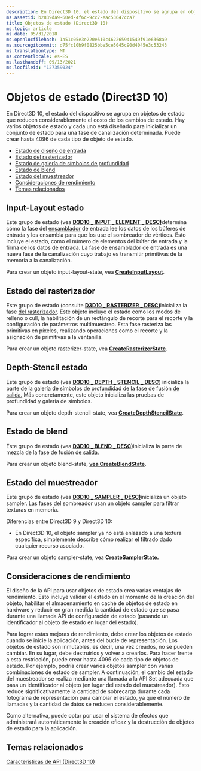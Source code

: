 ```yaml
---
description: En Direct3D 10, el estado del dispositivo se agrupa en objetos de estado que reducen considerablemente el costo de los cambios de estado.
ms.assetid: b2839da9-60ed-4f6c-9cc7-eac53647cca7
title: Objetos de estado (Direct3D 10)
ms.topic: article
ms.date: 05/31/2018
ms.openlocfilehash: 1a51c05e3e220e510c462265941549f91e6368a9
ms.sourcegitcommit: d75fc10b9f0825bbe5ce5045c90d4045e3c53243
ms.translationtype: MT
ms.contentlocale: es-ES
ms.lasthandoff: 09/13/2021
ms.locfileid: "127359024"
---
```

# <a name="state-objects-direct3d-10"></a>Objetos de estado (Direct3D 10)

En Direct3D 10, el estado del dispositivo se agrupa en objetos de estado que reducen considerablemente el costo de los cambios de estado. Hay varios objetos de estado y cada uno está diseñado para inicializar un conjunto de estado para una fase de canalización determinada. Puede crear hasta 4096 de cada tipo de objeto de estado.

-   [Estado de diseño de entrada](#input-layout-state)
-   [Estado del rasterizador](#rasterizer-state)
-   [Estado de galería de símbolos de profundidad](#depth-stencil-state)
-   [Estado de blend](#blend-state)
-   [Estado del muestreador](#sampler-state)
-   [Consideraciones de rendimiento](#performance-considerations)
-   [Temas relacionados](#related-topics)

## <a name="input-layout-state"></a>Input-Layout estado

Este grupo de estado (vea [**D3D10 \_ INPUT \_ ELEMENT \_ DESC)**](/windows/desktop/api/D3D10/ns-d3d10-d3d10_input_element_desc)determina cómo la fase del [ensamblador](../direct3d11/d3d10-graphics-programming-guide-input-assembler-stage.md) de entrada lee los datos de los búferes de entrada y los ensambla para que los use el sombreador de vértices. Esto incluye el estado, como el número de elementos del búfer de entrada y la firma de los datos de entrada. La fase de ensamblador de entrada es una nueva fase de la canalización cuyo trabajo es transmitir primitivas de la memoria a la canalización.

Para crear un objeto input-layout-state, vea [**CreateInputLayout**](/windows/desktop/api/D3D10/nf-d3d10-id3d10device-createinputlayout).

## <a name="rasterizer-state"></a>Estado del rasterizador

Este grupo de estado (consulte [**D3D10 \_ RASTERIZER \_ DESC)**](/windows/desktop/api/D3D10/ns-d3d10-d3d10_rasterizer_desc)inicializa la fase [del rasterizador](../direct3d11/d3d10-graphics-programming-guide-rasterizer-stage.md). Este objeto incluye el estado como los modos de relleno o cull, la habilitación de un rectángulo de recorte para el recorte y la configuración de parámetros multimuestreo. Esta fase rasteriza las primitivas en píxeles, realizando operaciones como el recorte y la asignación de primitivas a la ventanilla.

Para crear un objeto rasterizer-state, vea [**CreateRasterizerState**](/windows/desktop/api/D3D10/nf-d3d10-id3d10device-createrasterizerstate).

## <a name="depth-stencil-state"></a>Depth-Stencil estado

Este grupo de estado (vea [**D3D10 \_ DEPTH \_ STENCIL \_ DESC**](/windows/desktop/api/D3D10/ns-d3d10-d3d10_depth_stencil_desc)) inicializa la parte de la galería de símbolos de profundidad de la fase de fusión [de salida.](../direct3d11/d3d10-graphics-programming-guide-output-merger-stage.md) Más concretamente, este objeto inicializa las pruebas de profundidad y galería de símbolos.

Para crear un objeto depth-stencil-state, vea [**CreateDepthStencilState**](/windows/desktop/api/D3D10/nf-d3d10-id3d10device-createdepthstencilstate).

## <a name="blend-state"></a>Estado de blend

Este grupo de estado (vea [**D3D10 \_ BLEND \_ DESC)**](/windows/desktop/api/D3D10/ns-d3d10-d3d10_blend_desc)inicializa la parte de mezcla de la fase de fusión [de salida.](../direct3d11/d3d10-graphics-programming-guide-output-merger-stage.md)

Para crear un objeto blend-state, [**vea CreateBlendState**](/windows/desktop/api/D3D10/nf-d3d10-id3d10device-createblendstate).

## <a name="sampler-state"></a>Estado del muestreador

Este grupo de estado (vea [**D3D10 \_ SAMPLER \_ DESC)**](/windows/desktop/api/D3D10/ns-d3d10-d3d10_sampler_desc)inicializa un objeto sampler. Las fases del sombreador usan un objeto sampler para filtrar texturas en memoria.



Diferencias entre Direct3D 9 y Direct3D 10:

- En Direct3D 10, el objeto sampler ya no está enlazado a una textura específica, simplemente describe cómo realizar el filtrado dado cualquier recurso asociado.



 

Para crear un objeto sampler-state, vea [**CreateSamplerState.**](/windows/desktop/api/D3D10/nf-d3d10-id3d10device-createsamplerstate)

## <a name="performance-considerations"></a>Consideraciones de rendimiento

El diseño de la API para usar objetos de estado crea varias ventajas de rendimiento. Esto incluye validar el estado en el momento de la creación del objeto, habilitar el almacenamiento en caché de objetos de estado en hardware y reducir en gran medida la cantidad de estado que se pasa durante una llamada API de configuración de estado (pasando un identificador al objeto de estado en lugar del estado).

Para lograr estas mejoras de rendimiento, debe crear los objetos de estado cuando se inicie la aplicación, antes del bucle de representación. Los objetos de estado son inmutables, es decir, una vez creados, no se pueden cambiar. En su lugar, debe destruirlos y volver a crearlos. Para hacer frente a esta restricción, puede crear hasta 4096 de cada tipo de objetos de estado. Por ejemplo, podría crear varios objetos sampler con varias combinaciones de estado de sampler. A continuación, el cambio del estado del muestreador se realiza mediante una llamada a la API Set adecuada que pasa un identificador al objeto (en lugar del estado del muestreador). Esto reduce significativamente la cantidad de sobrecarga durante cada fotograma de representación para cambiar el estado, ya que el número de llamadas y la cantidad de datos se reducen considerablemente.

Como alternativa, puede optar por usar el sistema de efectos que administrará automáticamente la creación eficaz y la destrucción de objetos de estado para la aplicación.

## <a name="related-topics"></a>Temas relacionados

<dl> <dt>

[Características de API (Direct3D 10)](d3d10-graphics-programming-guide-api-features.md)
</dt> </dl>

 

 
